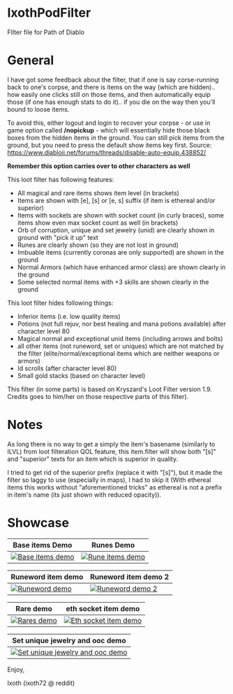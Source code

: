 # IxothPodFilter
FIlter file for Path of Diablo

# General

I have got some feedback about the filter, that if one is say corse-running back to one's corpse, and there is items on the way (which are hidden).. how easily one clicks still on those items, and then automatically equip those (if one has enough stats to do it).. if you die on the way then you'll bound to loose items.

To avoid this, either logout and login to recover your corpse - or use in game option called **/nopickup** - which will essentially hide those black boxes from the hidden items in the ground. You can still pick items from the ground, but you need to press the default show items key first. Source: https://www.diabloii.net/forums/threads/disable-auto-equip.438852/

**Remember this option carries over to other characters as well**

This loot filter has following features:

* All magical and rare items shows item level (in brackets)
* Items are shown with [e], [s] or [e, s] suffix (if item is ethereal and/or superior)
* Items with sockets are shown with socket count (in curly braces), some items show even max socket count as well (in brackets)
* Orb of corruption, unique and set jewelry (unid) are clearly shown in ground with "pick it up" text
* Runes are clearly shown (so they are not lost in ground)
* Imbuable items (currently coronas are only supported) are shown in the ground
* Normal Armors (which have enhanced armor class) are shown clearly in the ground
* Some selected normal items with +3 skills are shown clearly in the ground

This loot filter hides following things:

* Inferior items (i.e. low quality items)
* Potions (not full rejuv, nor best healing and mana potions available) after character level 80
* Magical normal and exceptional unid items (including arrows and bolts)
* all other items (not runeword, set or uniques) which are not matched by the filter (elite/normal/exceptional items which are neither weapons or armors)
* Id scrolls (after character level 80)
* Small gold stacks (based on character level)

This filter (in some parts) is based on Kryszard's Loot Filter version 1.9. Credits goes to him/her on those respective parts of this filter).

# Notes

As long there is no way to get a simply the item's basename (similarly to ILVL) from loot filteration QOL feature, this item.filter will show both "[s]" and "superior" texts for an item which is superior in quality.

I tried to get rid of the superior prefix (replace it with "[s]"), but it made the filter so laggy to use (especially in maps), I had to skip it (With ethereal items this works without "aforementioned tricks" as ethereal is not a prefix in item's name (its just shown with reduced opacity)).

# Showcase

| Base items Demo      | Runes Demo      |
|------------|-------------|
| <a href="../newmedia/bases_demo.png?raw=true"><img src="../newmedia/bases_demo_small.png?raw=true" alt="Base items demo"></a> | <a href="../newmedia/rune_demo.png?raw=true"><img src="../newmedia/rune_demo_small.png?raw=true" alt="Rune items demo"></a>

| Runeword item demo      | Runeword item demo 2      |
|------------|-------------|
| <a href="../newmedia/rw_demo.png?raw=true"><img src="../newmedia/rw_demo_small.png?raw=true" alt="Runeword demo"></a> | <a href="../newmedia/rw_demo2.png?raw=true"><img src="../newmedia/rw_demo2_small.png?raw=true" alt="Runeword demo 2"></a>

| Rare demo      | eth socket item demo      |
|------------|-------------|
| <a href="../newmedia/rares.png?raw=true"><img src="../newmedia/rares_small.png?raw=true" alt="Rares demo"></a> | <a href="../newmedia/socket_eth_demo.png?raw=true"><img src="../newmedia/socket_eth_demo_small.png?raw=true" alt="Eth socket item demo"></a>

| Set unique jewelry and ooc demo      |
|------------|
| <a href="../newmedia/set_unique_jewelry_and_ooc_demo.png?raw=true"><img src="../newmedia/set_unique_jewelry_and_ooc_demo_small.png?raw=true" alt="Set unique jewelry and ooc demo"></a>

Enjoy,

Ixoth (ixoth72 @ reddit)
